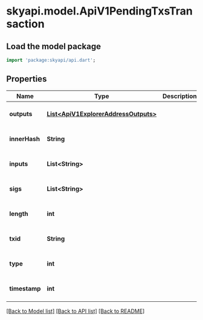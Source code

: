 # skyapi.model.ApiV1PendingTxsTransaction

## Load the model package
```dart
import 'package:skyapi/api.dart';
```

## Properties
Name | Type | Description | Notes
------------ | ------------- | ------------- | -------------
**outputs** | [**List&lt;ApiV1ExplorerAddressOutputs&gt;**](ApiV1ExplorerAddressOutputs.md) |  | [optional] [default to []]
**innerHash** | **String** |  | [optional] [default to null]
**inputs** | **List&lt;String&gt;** |  | [optional] [default to []]
**sigs** | **List&lt;String&gt;** |  | [optional] [default to []]
**length** | **int** |  | [optional] [default to null]
**txid** | **String** |  | [optional] [default to null]
**type** | **int** |  | [optional] [default to null]
**timestamp** | **int** |  | [optional] [default to null]

[[Back to Model list]](../README.md#documentation-for-models) [[Back to API list]](../README.md#documentation-for-api-endpoints) [[Back to README]](../README.md)


